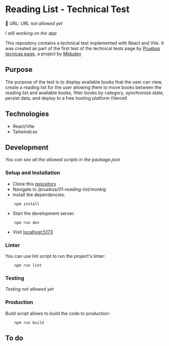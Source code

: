 # Reading List - Technical Test

🔗 URL: _URL not allowed yet_

_I still working on the app_

This repository contains a technical test implemented with React and Vite. It was created as part of the first test of the technical tests page by [Pruebas tecnicas page](https://pruebastecnicas.com/), a project by [Midudev](https://twitch.tv/midudve)

## Purpose 
The purpose of the test is to display available books that the user can view, create a reading list for the user allowing them to move books between the reading list and available books, filter books by category, synchronize state, persist data, and deploy to a free hosting platform (Vercel)

## Technologies
* React/Vite 
* Tailwindcss

## Development
_You can see all the allowed scripts in the package.json_

### Setup and Installation
* Clone this [repository](https://github.com/midudev/pruebas-tecnicas.git)
* Navigate to _/pruebas/01-reading-list/monkig_
* Install the dependencies:
```
    npm install
```
* Start the development server:
```
    npm run dev
```
* Visit [localhost:5173](http://localhost:5173)
### Linter
You can use lint script to run the project's linter:
```
    npm run lint
```
### Testing
_Testing not allowed yet_
### Production
Build script allows to build the code to production:
```
    npm run build
```

## To do